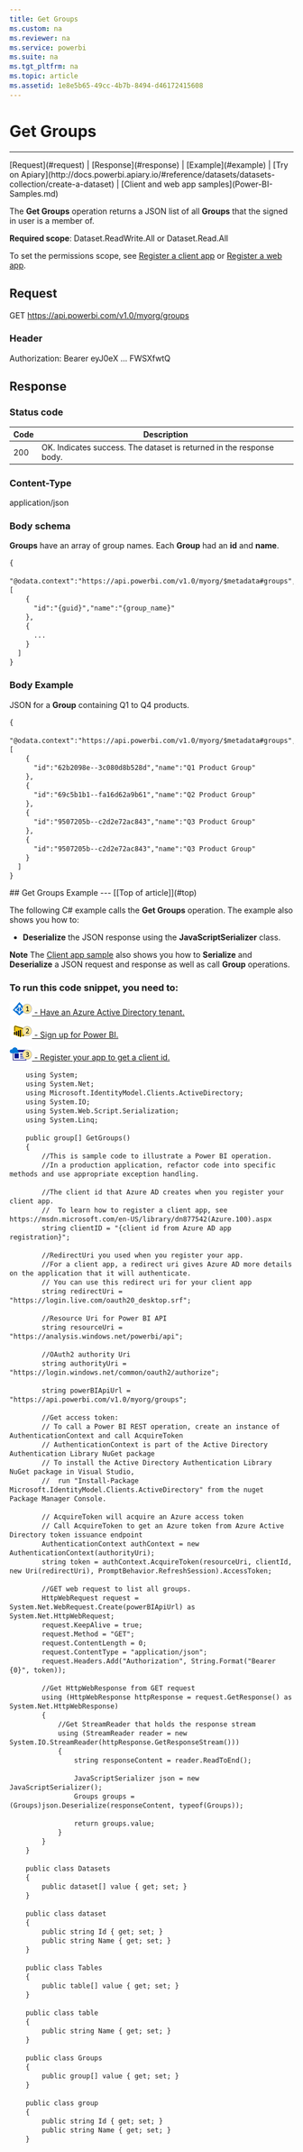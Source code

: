 ```yaml
---
title: Get Groups
ms.custom: na
ms.reviewer: na
ms.service: powerbi
ms.suite: na
ms.tgt_pltfrm: na
ms.topic: article
ms.assetid: 1e8e5b65-49cc-4b7b-8494-d46172415608
---
```

# Get Groups
---
<a name="top"/>
[Request](#request) | [Response](#response) | [Example](#example)  | [Try on Apiary](http://docs.powerbi.apiary.io/#reference/datasets/datasets-collection/create-a-dataset) | [Client and web app samples](Power-BI-Samples.md)

The **Get Groups** operation returns a JSON list of all **Groups** that the signed in user is a member of. 

**Required scope**: Dataset.ReadWrite.All or Dataset.Read.All

To set the permissions scope, see [Register a client app]( https://powerbi.microsoft.com/en-us/documentation/powerbi-developer-register-a-client-app) or [Register a web app]( https://powerbi.microsoft.com/en-us/documentation/powerbi-developer-register-a-web-app).
<a name="request"/>
## Request
GET https://api.powerbi.com/v1.0/myorg/groups

### Header
Authorization: Bearer eyJ0eX ... FWSXfwtQ	
<a name="response"/> 
## Response

### Status code

|**Code**|**Description**
|---|---
|200|OK. Indicates success. The dataset is returned in the response body.

### Content-Type
application/json
### Body schema 

**Groups** have an array of group names. Each **Group** had an **id** and **name**. 

    {
      "@odata.context":"https://api.powerbi.com/v1.0/myorg/$metadata#groups","value":[
        {
          "id":"{guid}","name":"{group_name}"
        },
        {
          ...
        }
      ]
    } 

### Body Example 
JSON for a **Group** containing Q1 to Q4 products.

    {
      "@odata.context":"https://api.powerbi.com/v1.0/myorg/$metadata#groups","value":[
        {
          "id":"62b2098e--3c080d8b528d","name":"Q1 Product Group"
        },
        {
          "id":"69c5b1b1--fa16d62a9b61","name":"Q2 Product Group"
        },
        {
          "id":"9507205b--c2d2e72ac843","name":"Q3 Product Group"
        },
        {
          "id":"9507205b--c2d2e72ac843","name":"Q3 Product Group"
        }
      ]
    }


<a name="example"/>
## Get Groups Example
---
[[Top of article]](#top)

The following C# example calls the **Get Groups** operation. The example also shows you how to:

- **Deserialize** the JSON response using the **JavaScriptSerializer** class.

**Note** The [Client app sample](Power-BI-client-app-sample.md) also shows you how to **Serialize** and **Deserialize** a JSON request and response as well as call **Group** operations.

### To run this code snippet, you need to:

[![s1](../Image/Samples-1.png) - Have an Azure Active Directory tenant.](https://powerbi.microsoft.com/en-us/documentation/powerbi-developer-create-an-azure-active-directory-tenant/)

[![s2](../Image/Samples-2.png) - Sign up for Power BI.](https://powerbi.microsoft.com)

[![s3](../Image/Samples-3.png) - Register your app to get a client id.](https://powerbi.microsoft.com/en-us/documentation/powerbi-developer-register-a-client-app/)



        using System;
        using System.Net;
        using Microsoft.IdentityModel.Clients.ActiveDirectory;
        using System.IO;
        using System.Web.Script.Serialization;
        using System.Linq;

        public group[] GetGroups()
        {
            //This is sample code to illustrate a Power BI operation. 
            //In a production application, refactor code into specific methods and use appropriate exception handling.

            //The client id that Azure AD creates when you register your client app.
            //  To learn how to register a client app, see https://msdn.microsoft.com/en-US/library/dn877542(Azure.100).aspx 
            string clientID = "{client id from Azure AD app registration}";

            //RedirectUri you used when you register your app.
            //For a client app, a redirect uri gives Azure AD more details on the application that it will authenticate.
            // You can use this redirect uri for your client app
            string redirectUri = "https://login.live.com/oauth20_desktop.srf";

            //Resource Uri for Power BI API
            string resourceUri = "https://analysis.windows.net/powerbi/api";

            //OAuth2 authority Uri
            string authorityUri = "https://login.windows.net/common/oauth2/authorize";

            string powerBIApiUrl = "https://api.powerbi.com/v1.0/myorg/groups";

            //Get access token: 
            // To call a Power BI REST operation, create an instance of AuthenticationContext and call AcquireToken
            // AuthenticationContext is part of the Active Directory Authentication Library NuGet package
            // To install the Active Directory Authentication Library NuGet package in Visual Studio, 
            //  run "Install-Package Microsoft.IdentityModel.Clients.ActiveDirectory" from the nuget Package Manager Console.

            // AcquireToken will acquire an Azure access token
            // Call AcquireToken to get an Azure token from Azure Active Directory token issuance endpoint
            AuthenticationContext authContext = new AuthenticationContext(authorityUri);
            string token = authContext.AcquireToken(resourceUri, clientId, new Uri(redirectUri), PromptBehavior.RefreshSession).AccessToken;

            //GET web request to list all groups.
            HttpWebRequest request = System.Net.WebRequest.Create(powerBIApiUrl) as System.Net.HttpWebRequest;
            request.KeepAlive = true;
            request.Method = "GET";
            request.ContentLength = 0;
            request.ContentType = "application/json";
            request.Headers.Add("Authorization", String.Format("Bearer {0}", token));

            //Get HttpWebResponse from GET request
            using (HttpWebResponse httpResponse = request.GetResponse() as System.Net.HttpWebResponse)
            {
                //Get StreamReader that holds the response stream
                using (StreamReader reader = new System.IO.StreamReader(httpResponse.GetResponseStream()))
                {
                    string responseContent = reader.ReadToEnd();

                    JavaScriptSerializer json = new JavaScriptSerializer();
                    Groups groups = (Groups)json.Deserialize(responseContent, typeof(Groups));

                    return groups.value;
                }
            }
        }
        
        public class Datasets
        {
            public dataset[] value { get; set; }
        }
    
        public class dataset
        {
            public string Id { get; set; }
            public string Name { get; set; }
        }
    
        public class Tables
        {
            public table[] value { get; set; }
        }
    
        public class table
        {
            public string Name { get; set; }
        }
    
        public class Groups
        {
            public group[] value { get; set; }
        }
    
        public class group
        {
            public string Id { get; set; }
            public string Name { get; set; }
        }
